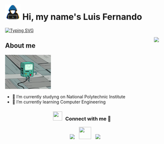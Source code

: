 <h1> <picture><img src = "https://github.com/0xAbdulKhalid/0xAbdulKhalid/raw/main/assets/mdImages/about_me.gif" width = 50px></picture> Hi, my name's Luis Fernando </h1>

[![Typing SVG](https://readme-typing-svg.herokuapp.com?font=Fira+Code&pause=1000&color=9A9AFF&random=false&width=435&lines=Ingenier%C3%ADa+en+Inform%C3%A1tica;UPIICSA)](https://git.io/typing-svg)

<img align='right' src='https://spotify-github-profile.vercel.app/api/view?uid=122096382&cover_image=true&theme=default'/>

##  **About me**
<picture><img src = "https://github.com/LuisSerranoGtz/LuisSerranoGTz/blob/main/Resources/BMO.gif" width = 150px></picture>

- 🔭 I’m currently studyng on National Polytechnic Institute
- 🌱 I’m currently learning Computer Engineering

### <h3 align="center" > <img src="https://media.giphy.com/media/iY8CRBdQXODJSCERIr/giphy.gif" width="30" height="30" style="margin-right: 10px;">Connect with me 🤝 </h3>
<p align="center">
 <div align="center"  class="icons-social" style="margin-left: 10px;">
        <a style="margin-left: 10px;"  target="_blank" href="https://www.linkedin.com/in/luisferserranogtz/">
			<img src="https://img.icons8.com/doodle/40/000000/linkedin--v2.png" ></a>
        <a style="margin-left: 10px;" target="_blank" href="https://github.com/LuisSerranoGtz">
		  <img src="https://cdn.iconscout.com/icon/free/png-256/web-earth-online-market-planet-search-secure-1-9563.png" width="40" height="40"></a>
        <a style="margin-left: 10px;" target="_blank" href="https://www.instagram.com/luis_f05/">
			<img src="https://img.icons8.com/doodle/40/000000/instagram-new--v2.png"></a>
 </div>
</p>

